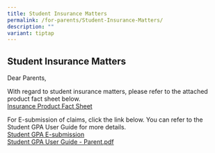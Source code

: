```yaml
---
title: Student Insurance Matters
permalink: /for-parents/Student-Insurance-Matters/
description: ""
variant: tiptap
---
```

<h2>Student Insurance Matters</h2>
<p>Dear Parents,</p>
<p>With regard to student insurance matters, please refer to the attached
product fact sheet below.
<br><a href="/files/Product_Fact_Sheet__Year_2025_.pdf" rel="noopener nofollow" target="_blank">Insurance Product Fact Sheet</a>
</p>
<p>For E-submission of claims, click the link below. You can refer to the
Student GPA User Guide for more details.
<br><a href="https://studentgpa.incomegroupins.com.sg/" rel="noopener nofollow" target="_blank">Student GPA E-submission</a>
<br><a href="/files/Student%20GPA%20User%20Guide%20-%20Parent.pdf" rel="noopener noreferrer nofollow" target="_blank">Student GPA User Guide - Parent.pdf</a>
</p>